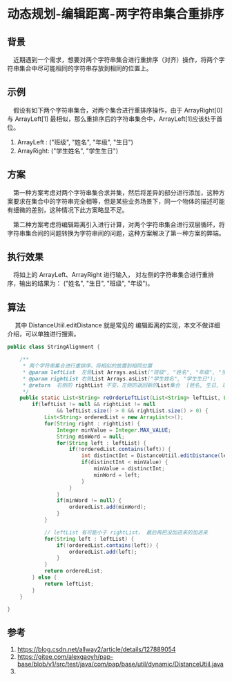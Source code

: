 # 动态规划-编辑距离-两字符串集合重排序

## 背景
&ensp;&ensp;近期遇到一个需求，想要对两个字符串集合进行重排序（对齐）操作，将两个字符串集合中尽可能相同的字符串存放到相同的位置上。

## 示例
&ensp;&ensp;假设有如下两个字符串集合，对两个集合进行重排序操作，由于 ArrayRight[0] 与 ArrayLeft[1] 最相似，那么重排序后的字符串集合中，ArrayLeft[1]应该处于首位。
1. ArrayLeft : ("班级", "姓名", "年级", "生日")
2. ArrayRight: ("学生姓名", "学生生日")

## 方案
&ensp;&ensp;第一种方案考虑对两个字符串集合求并集，然后将差异的部分进行添加，这种方案要求在集合中的字符串完全相等，但是某些业务场景下，同一个物体的描述可能有细微的差别，这种情况下此方案略显不足。

&ensp;&ensp;第二种方案考虑将编辑距离引入进行计算，对两个字符串集合进行双层循环，将字符串集合间的问题转换为字符串间的问题，这种方案解决了第一种方案的弊端。

## 执行效果

&ensp;&ensp;将如上的 ArrayLeft、ArrayRight 进行输入， 对左侧的字符串集合进行重排序，输出的结果为： ("姓名", "生日", "班级", "年级")。

## 算法

&ensp;&ensp; 其中 DistanceUtiil.editDistance 就是常见的 编辑距离的实现，本文不做详细介绍，可以单独进行搜索。

```java
public class StringAlignment {

    /**
     * 两个字符串集合进行重排序，将相似的放置到相同位置
     * @param leftList  左侧List Arrays.asList("班级", "姓名", "年级", "生日", "生生");
     * @param rightList 右侧List Arrays.asList("学生姓名", "学生生日");
     * @return  右侧的 rightList 不变，左侧的返回新的List集合  [姓名, 生日, 班级, 年级]
     */
    public static List<String> reOrderLeftList(List<String> leftList, List<String> rightList) {
        if(leftList != null && rightList != null
                && leftList.size() > 0 && rightList.size() > 0) {
            List<String> orderedList = new ArrayList<>();
            for(String right : rightList) {
                Integer minValue = Integer.MAX_VALUE;
                String minWord = null;
                for(String left : leftList) {
                    if(!orderedList.contains(left)) {
                        int distinctInt = DistanceUtiil.editDistance(left, right);
                        if(distinctInt < minValue) {
                            minValue = distinctInt;
                            minWord = left;
                        }
                    }
                }
                if(minWord != null) {
                    orderedList.add(minWord);
                }
            }

            // leftList 有可能小于 rightList， 最后再把没加进来的加进来
            for(String left : leftList) {
                if(!orderedList.contains(left)) {
                    orderedList.add(left);
                }
            }
            return orderedList;
        } else {
            return leftList;
        }
    }

}
```

## 参考

1. https://blog.csdn.net/allway2/article/details/127889054
2. https://gitee.com/alexgaoyh/pap-base/blob/v1/src/test/java/com/pap/base/util/dynamic/DistanceUtiil.java
3. 
